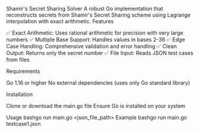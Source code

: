 Shamir's Secret Sharing Solver
A robust Go implementation that reconstructs secrets from Shamir's Secret Sharing scheme using Lagrange interpolation with exact arithmetic.
Features

✅ Exact Arithmetic: Uses rational arithmetic for precision with very large numbers
✅ Multiple Base Support: Handles values in bases 2-36
✅ Edge Case Handling: Comprehensive validation and error handling
✅ Clean Output: Returns only the secret number
✅ File Input: Reads JSON test cases from files

Requirements

Go 1.16 or higher
No external dependencies (uses only Go standard library)

Installation

Clone or download the main.go file
Ensure Go is installed on your system

Usage
bashgo run main.go <json_file_path>
Example
bashgo run main.go testcase1.json
